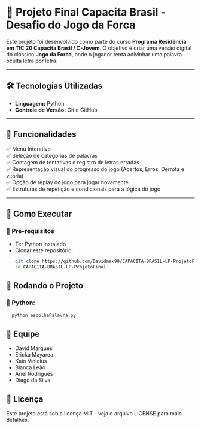 # 🎯 Projeto Final Capacita Brasil - Desafio do Jogo da Forca  
Este projeto foi desenvolvido como parte do curso **Programa Residência em TIC 20 Capacita Brasil / C-Jovem**. O objetivo é criar uma versão digital do clássico **Jogo da Forca**, onde o jogador tenta adivinhar uma palavra oculta letra por letra.  

---

## 🛠️ Tecnologias Utilizadas  
- **Linguagem:** Python
- **Controle de Versão:** Git e GitHub  

---

## 🚀 Funcionalidades  
✅ Menu Interativo<br>
✅ Seleção de categorias de palavras<br>
✅ Contagem de tentativas e registro de letras erradas<br>
✅ Representação visual do progresso do jogo (Acertos, Erros, Derrota e vitória)<br>
✅ Opção de replay do jogo para jogar novamente<br>
✅ Estruturas de repetição e condicionais para a lógica do jogo<br> 

---

## 📌 Como Executar  

### 🔹 Pré-requisitos  
- Ter Python instalado 
- Clonar este repositório:  
  ```bash
  git clone https://github.com/Davidmax90/CAPACITA-BRASIL-LP-ProjetoFinal.git
  cd CAPACITA-BRASIL-LP-ProjetoFinal

## 🔹 Rodando o Projeto 

### 🔹 Python:
  ```bash
    python escolhaPalavra.py
  ```

## 👥 Equipe
- David Marques 
- Ericka Mayarea
- Kaio Vinicius
- Bianca Leão 
- Ariel Rodrigues 
- Diego da Silva

## 📜 Licença
Este projeto está sob a licença MIT - veja o arquivo LICENSE para mais detalhes.
